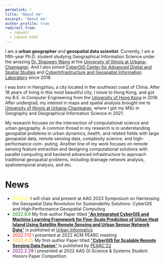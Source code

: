 ```yaml
---
permalink: /
title: "About me"
excerpt: "About me"
author_profile: true
redirect_from: 
  - /about/
  - /about.html
---
```



I am a <strong>urban geographer</strong> and <strong>geospatial data scientist</strong>. Currently, I am a fifth-year Ph.D. student studying Geographical Information Science under the amazing [Dr. Shaowen Wang](https://ggis.illinois.edu/directory/profile/shaowen) at the [University of Illinois at Urbana-Champaign](https://illinois.edu/). And I also joined [CyberGIS Center for Advanced Digital and Spatial Studies](https://cybergis.illinois.edu/) and 
[CyberInfrastructure and Geospatial Information Laboratory](https://cigi.illinois.edu/shaowen-wang/home/) since 2018. 

I was born in Hangzhou, a city located in the southeast coast of China. After 18 years of living in this most beautiful city, I move to Hong Kong, and got my B.E. in Computer Engineering from the [University of Hong Kong](https://www.hku.hk/) in 2018. After undergrad, my interest in maps and spatial analysis brought me to [University of Illinois at Urbana-Champaign](https://illinois.edu/), where I got my MSc in Geography and Geographical Information Science in 2021.


My research focuses on the intersection of computational science and urban geography. A common thread in my research is in understanding geospatial problems in urban dynamics, health, and related fields with large geospatial data, remote sensing data, complexity science, and high-performance com- puting. Another line of my work focuses on remote sensing feature extraction and designing computational solutions with parallel computing and backend advanced infrastructure to approach traditional geospatial problems, including drainage network analysis, spatiotemporal analysis, and etc.

# News
*  <span style="color:yellow;">2023.3.1</span> I will chair and present at AAG 2023 Symposium on Harnessing the Geospatial Data Revolution for Sustainability Solutions: CyberGIS and High‑Performance Geospatial Computing
*  <span style="color:green;">2022.9.9</span> My first-author Paper titled ["**An Integrated CyberGIS and Machine Learning Framework for Fine-Scale Prediction of Urban Heat Island Using Satellite Remote Sensing and Urban Sensor Network Data**"](https://link.springer.com/article/10.1007/s44212-022-00002-4) is published at [Urban Informatics](https://www.springer.com/journal/44212)
*  <span style="color:red;">2022.7.12</span> I presented at 2022 ACM PEARC meeting
*  <span style="color:orange;">2022.4.25</span> My first-author Paper titled ["**CyberGIS for Scalable Remote Sensing Data Fusion**"](https://dl.acm.org/doi/abs/10.1145/3491418.3535145) is published by [PEARC'22](https://pearc.acm.org/pearc22/)
*  <span style="color:purple;">2022.2.28</span> I presented at 2022 AAG GI Science & Systems Student Honors Paper Competition
